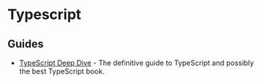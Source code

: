 # Typescript


## Guides

- [TypeScript Deep Dive](https://github.com/basarat/typescript-book) - The definitive guide to TypeScript and possibly the best TypeScript book.
